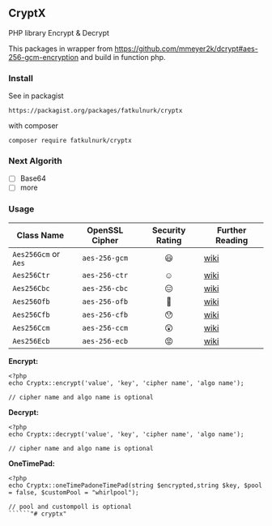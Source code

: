 CryptX
---
PHP library Encrypt & Decrypt


This packages in wrapper from https://github.com/mmeyer2k/dcrypt#aes-256-gcm-encryption and build in function php.

### Install
See in packagist
````
https://packagist.org/packages/fatkulnurk/cryptx
````
with composer
```
composer require fatkulnurk/cryptx
```

### Next Algorith
- [ ] Base64
- [ ] more

### Usage


| Class Name            | OpenSSL Cipher   | Security Rating   | Further Reading |
| --------------------  | :--------------: | :---------------: | --------------- |
| `Aes256Gcm` or `Aes`  |    `aes-256-gcm` | :smiley:          | [wiki](https://en.wikipedia.org/wiki/Galois/Counter_Mode) |
| `Aes256Ctr`           |    `aes-256-ctr` | :relaxed:         | [wiki](https://en.wikipedia.org/wiki/Block_cipher_mode_of_operation#Counter_(CTR)) |
| `Aes256Cbc`           |    `aes-256-cbc` | :expressionless:  | [wiki](https://en.wikipedia.org/wiki/Block_cipher_mode_of_operation) |
| `Aes256Ofb`           |    `aes-256-ofb` | :grimacing:       | [wiki](https://en.wikipedia.org/wiki/Block_cipher_mode_of_operation#Output_Feedback_(OFB)) |
| `Aes256Cfb`           |    `aes-256-cfb` | :hushed:          | [wiki](https://en.wikipedia.org/wiki/Block_cipher_mode_of_operation#Cipher_Feedback_(CFB)) |
| `Aes256Ccm`           |    `aes-256-ccm` | :astonished:      | [wiki](https://en.wikipedia.org/wiki/CCM_mode) |
| `Aes256Ecb`           |    `aes-256-ecb` | :rage:            | [wiki](https://en.wikipedia.org/wiki/Block_cipher_mode_of_operation#ECB) |

**Encrypt:**
```
<?php
echo Cryptx::encrypt('value', 'key', 'cipher name', 'algo name');

// cipher name and algo name is optional
``````

**Decrypt:**
```
<?php
echo Cryptx::decrypt('value', 'key', 'cipher name', 'algo name');

// cipher name and algo name is optional
``````

**OneTimePad:**
```
<?php
echo Cryptx::oneTimePadoneTimePad(string $encrypted,string $key, $pool = false, $customPool = "whirlpool");

// pool and custompoll is optional
``````"# cryptx" 
